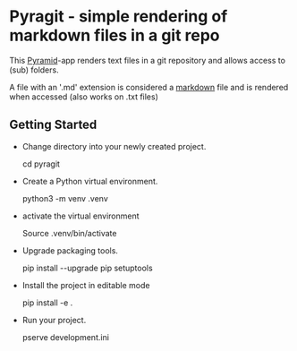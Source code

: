 Pyragit - simple rendering of markdown files in a git repo
==========================================================

This [Pyramid](https://trypyramid.com)-app renders text files in a git repository and allows access to (sub) folders.

A file with an '.md' extension is considered a [markdown](https://daringfireball.net/projects/markdown/) file and is rendered when accessed (also works on .txt files)


Getting Started
---------------

- Change directory into your newly created project.

    cd pyragit

- Create a Python virtual environment.

    python3 -m venv .venv

- activate the virtual environment

    Source .venv/bin/activate

- Upgrade packaging tools.

    pip install --upgrade pip setuptools

- Install the project in editable mode

    pip install -e .

- Run your project.

    pserve development.ini
